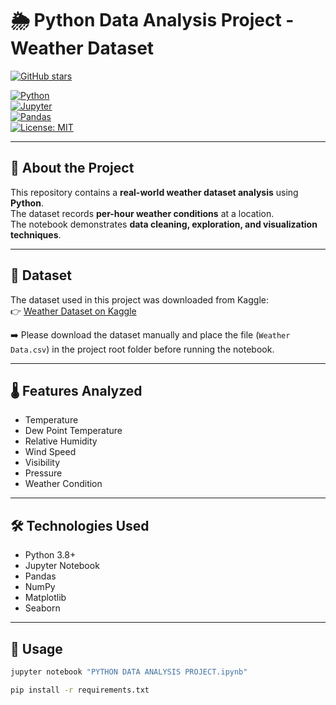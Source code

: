 # 🌦️ Python Data Analysis Project - Weather Dataset 
[![GitHub stars](https://img.shields.io/github/stars/hamzanaeem/weather-data-analysis?style=social)](https://github.com/hamzanaeem/weather-data-analysis/stargazers)


[![Python](https://img.shields.io/badge/Python-3.8%2B-blue)](https://www.python.org/)  
[![Jupyter](https://img.shields.io/badge/Notebook-Jupyter-orange)](https://jupyter.org/)  
[![Pandas](https://img.shields.io/badge/Library-Pandas-green)](https://pandas.pydata.org/)  
[![License: MIT](https://img.shields.io/badge/License-MIT-yellow.svg)](LICENSE)  

---

## 📖 About the Project
This repository contains a **real-world weather dataset analysis** using **Python**.  
The dataset records **per-hour weather conditions** at a location.  
The notebook demonstrates **data cleaning, exploration, and visualization techniques**.  

---

## 📂 Dataset
The dataset used in this project was downloaded from Kaggle:  
👉 [Weather Dataset on Kaggle](https://www.kaggle.com/datasets/vikramkathare/weather-dataset)  

➡️ Please download the dataset manually and place the file (`Weather Data.csv`) in the project root folder before running the notebook.  


---

## 🌡️ Features Analyzed
- Temperature  
- Dew Point Temperature  
- Relative Humidity  
- Wind Speed  
- Visibility  
- Pressure  
- Weather Condition  

---

## 🛠️ Technologies Used
- Python 3.8+  
- Jupyter Notebook  
- Pandas  
- NumPy  
- Matplotlib  
- Seaborn  

---

## 🚀 Usage
```bash
jupyter notebook "PYTHON DATA ANALYSIS PROJECT.ipynb"

pip install -r requirements.txt
